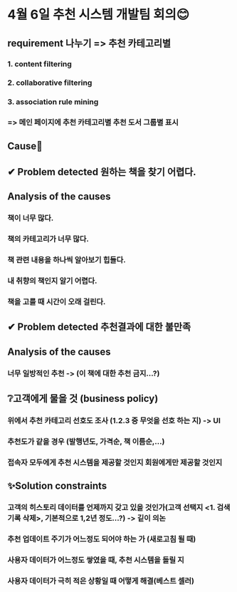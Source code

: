 # 4월 6일 추천 시스템 개발팀 회의😊

## requirement 나누기 => 추천 카테고리별
### 1. content filtering
### 2. collaborative filtering
### 3. association rule mining
### => 메인 페이지에 추천 카테고리별 추천 도서 그룹별 표시

## Cause🤔
## ✔ Problem detected 원하는 책을 찾기 어렵다.
## Analysis of the causes
### 책이 너무 많다.
### 책의 카테고리가 너무 많다.
### 책 관련 내용을 하나씩 알아보기 힙들다.
### 내 취향의 책인지 알기 어렵다.
### 책을 고를 때 시간이 오래 걸린다.

## ✔ Problem detected 추천결과에 대한 불만족
## Analysis of the causes
### 너무 일방적인 추천 -> (이 책에 대한 추천 금지...?)


## ❔고객에게 물을 것 (business policy)
### 위에서 추천 카테고리 선호도 조사 (1.2.3 중 무엇을 선호 하는 지) -> UI
### 추천도가 같을 경우 (발행년도, 가격순, 책 이름순,...)
### 접속자 모두에게 추천 시스템을 제공할 것인지 회원에게만 제공할 것인지

## ✨Solution constraints
### 고객의 히스토리 데이터를 언제까지 갖고 있을 것인가(고객 선택지 <1. 검색기록 삭제>, 기본적으로 1,2년 정도...?) -> 깉이 의논
### 추천 업데이트 주기가 어느정도 되어야 하는 가 (새로고침 될 때)
### 사용자 데이터가 어느정도 쌓였을 때, 추천 시스템을 돌릴 지
### 사용자 데이터가 극히 적은 상황일 때  어떻게 해결(베스트 셀러)



